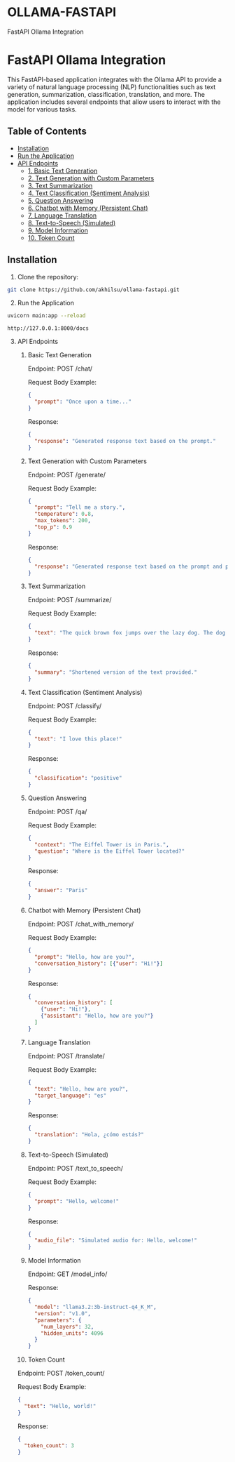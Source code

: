 # OLLAMA-FASTAPI
FastAPI Ollama Integration

# FastAPI Ollama Integration

This FastAPI-based application integrates with the Ollama API to provide a variety of natural language processing (NLP) functionalities such as text generation, summarization, classification, translation, and more. The application includes several endpoints that allow users to interact with the model for various tasks.

## Table of Contents
- [Installation](#installation)
- [Run the Application](#run-the-application)
- [API Endpoints](#api-endpoints)
  - [1. Basic Text Generation](#1-basic-text-generation)
  - [2. Text Generation with Custom Parameters](#2-text-generation-with-custom-parameters)
  - [3. Text Summarization](#3-text-summarization)
  - [4. Text Classification (Sentiment Analysis)](#4-text-classification-sentiment-analysis)
  - [5. Question Answering](#5-question-answering)
  - [6. Chatbot with Memory (Persistent Chat)](#6-chatbot-with-memory-persistent-chat)
  - [7. Language Translation](#7-language-translation)
  - [8. Text-to-Speech (Simulated)](#8-text-to-speech-simulated)
  - [9. Model Information](#9-model-information)
  - [10. Token Count](#10-token-count)


## Installation

1. Clone the repository:

```bash
git clone https://github.com/akhilsu/ollama-fastapi.git
```

2. Run the Application

```bash
uvicorn main:app --reload
```
```url
http://127.0.0.1:8000/docs
```

3. API Endpoints
   1. Basic Text Generation
      
      Endpoint: POST /chat/
      
      Request Body Example:
      ```json
      {
        "prompt": "Once upon a time..."
      }
      ```
      Response:
      ```json
      {
        "response": "Generated response text based on the prompt."
      }
      ```

   2. Text Generation with Custom Parameters
      
      Endpoint: POST /generate/
      
      Request Body Example:
      ```json
      {
        "prompt": "Tell me a story.",
        "temperature": 0.8,
        "max_tokens": 200,
        "top_p": 0.9
      }
      ```
      
      Response:
      ```json
      {
        "response": "Generated response text based on the prompt and parameters."
      }
      ```

   3. Text Summarization
         
      Endpoint: POST /summarize/
      
      Request Body Example:
      ```json
      {
        "text": "The quick brown fox jumps over the lazy dog. The dog wakes up and chases the fox."
      }
      ```
      
      Response:
      ```json
      {
        "summary": "Shortened version of the text provided."
      }
      ```
      
   4. Text Classification (Sentiment Analysis)
      
      Endpoint: POST /classify/
      
      Request Body Example:
      ```json
      {
        "text": "I love this place!"
      }
      ```
      
      Response:
      ```json
      {
        "classification": "positive"
      }
      ```
      
   5. Question Answering
      
      Endpoint: POST /qa/
      
      Request Body Example:
      ```json
      {
        "context": "The Eiffel Tower is in Paris.",
        "question": "Where is the Eiffel Tower located?"
      }
      ```
      
      Response:
      ```json
      {
        "answer": "Paris"
      }
      ```
      
   6. Chatbot with Memory (Persistent Chat)
      
      Endpoint: POST /chat_with_memory/
      
      Request Body Example:
      ```json
      {
        "prompt": "Hello, how are you?",
        "conversation_history": [{"user": "Hi!"}]
      }
      ```
      
      Response:
      ```json
      {
        "conversation_history": [
          {"user": "Hi!"},
          {"assistant": "Hello, how are you?"}
        ]
      }
      ```
      
   7. Language Translation
      
      Endpoint: POST /translate/
      
      Request Body Example:
      ```json
      {
        "text": "Hello, how are you?",
        "target_language": "es"
      }
      ```
      
      Response:
      ```json
      {
        "translation": "Hola, ¿cómo estás?"
      }
      ```
      
   8. Text-to-Speech (Simulated)
      
      Endpoint: POST /text_to_speech/
      
      Request Body Example:
      ```json
      {
        "prompt": "Hello, welcome!"
      }
      ```
      
      Response:
      ```json
      {
        "audio_file": "Simulated audio for: Hello, welcome!"
      }
      ```
      
   9. Model Information
      
      Endpoint: GET /model_info/
      
      Response:
      ```json
      {
        "model": "llama3.2:3b-instruct-q4_K_M",
        "version": "v1.0",
        "parameters": {
          "num_layers": 32,
          "hidden_units": 4096
        }
      }
      ```
      
   10. Token Count
      
      Endpoint: POST /token_count/
   
      Request Body Example:
      ```json
      {
        "text": "Hello, world!"
      }
      ```
      
      Response:
      ```json
      {
        "token_count": 3
      }
      ```
      
